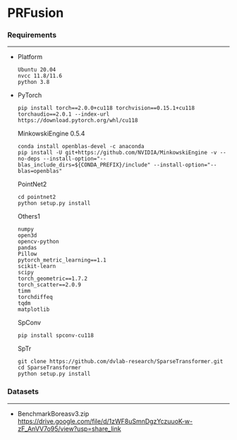 # PRFusion

### Requirements

---

- Platform

  ```
  Ubuntu 20.04
  nvcc 11.8/11.6
  python 3.8
  ```

- PyTorch

  ```
  pip install torch==2.0.0+cu118 torchvision==0.15.1+cu118 torchaudio==2.0.1 --index-url https://download.pytorch.org/whl/cu118
  ```

  MinkowskiEngine 0.5.4

  ```
  conda install openblas-devel -c anaconda
  pip install -U git+https://github.com/NVIDIA/MinkowskiEngine -v --no-deps --install-option="--blas_include_dirs=${CONDA_PREFIX}/include" --install-option="--blas=openblas"
  ```

  PointNet2

  ```
  cd pointnet2
  python setup.py install
  ```

  Others1

  ```
  numpy
  open3d
  opencv-python
  pandas
  Pillow
  pytorch_metric_learning==1.1
  scikit-learn
  scipy
  torch_geometric==1.7.2
  torch_scatter==2.0.9
  timm
  torchdiffeq
  tqdm
  matplotlib
  ```

  SpConv

  ```
  pip install spconv-cu118	
  ```

  SpTr

  ```
  git clone https://github.com/dvlab-research/SparseTransformer.git
  cd SparseTransformer
  python setup.py install
  ```

### Datasets

***

- BenchmarkBoreasv3.zip
  https://drive.google.com/file/d/1zWF8uSmnDgzYczuuoK-w-zF_AnVV7o95/view?usp=share_link

